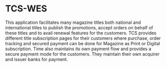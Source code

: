 # TCS-WES
This application facilitates many magazine titles both national and international titles to publish the promotions, accept orders on behalf of these titles and to avail renewal features for the customers.  TCS provides different title subscription pages for their customers where purchase, order tracking and secured payment can be done for Magazine as Print or Digital subscription. Time also maintains its own payment flow and provides a secure payment mode for the customers. They maintain their own acquirer and issuer banks for payment.

